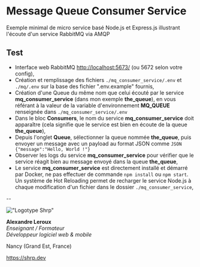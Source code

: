 # Message Queue Consumer Service

Exemple minimal de micro service basé Node.js et Express.js illustrant l'écoute d'un service RabbitMQ via AMQP

## Test

- Interface web RabbitMQ <http://localhost:5673/> (ou 5672 selon votre config),
- Création et remplissage des fichiers `./mq_consumer_service/.env` et `./mq/.env` sur la base des fichier ".env.example" fournis,
- Création d'une Queue du même nom que celui écouté par le service __mq_consumer_service__ (dans mon exemple __the_queue__), en vous référant à la valeur de la variable d'environnement __MQ_QUEUE__ renseignée dans ``./mq_consumer_service/.env``
- Dans le bloc __Consumers__, le nom du service __mq_consumer_service__ doit apparaître (cela signifie que le service est bien en écoute de la queue __the_queue__),
- Depuis l'onglet __Queue__, sélectionner la queue nommée __the_queue__, puis envoyer un message avec un payload au format JSON comme ```JSON {"message":"Hello, World !"}```
- Observer les logs du service __mq_consumer_service__ pour vérifier que le service réagit bien au message envoyé dans la queue __the_queue__,
- Le service __mq_consumer_service__ est directement installé et démarré par Docker, ne pas effectuer de commande `npm install` ou `npm start`. Un système de Hot Reloading permet de recharger le service Node.js à chaque modification d'un fichier dans le dossier ``./mq_consumer_service``,

--

!["Logotype Shrp"](https://shrp.dev/images/shrp.png)

__Alexandre Leroux__  
_Enseignant / Formateur_  
_Développeur logiciel web & mobile_

Nancy (Grand Est, France)

<https://shrp.dev>
